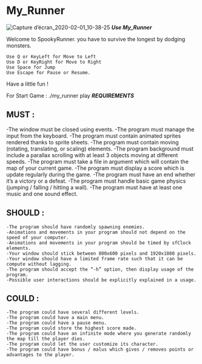 # My_Runner

![Capture d’écran_2020-02-01_10-38-25](https://user-images.githubusercontent.com/57537266/73590177-bac3a080-44df-11ea-91ca-0503b146eba9.png)
_________Use My_Runner_________

Welcome to SpookyRunner.
you have to survive the longest by dodging monsters.
	
	Use Q or KeyLeft for Move to Left
	Use D or KeyRight for Move to Right
	Use Space for Jump
	Use Escape for Pause or Resume.

Have a little fun !

For Start Game : ./my_runner play
_________REQUIREMENTS_________

## MUST :
-The window must be closed using events.
-The program must manage the input from the keyboard.
-The program must contain animated sprites rendered thanks to sprite sheets.
-The program must contain moving (rotating, translating, or scaling) elements.
-The program background must include a parallax scrolling with at least 3 objects moving at different
speeds.
-The program must take a file in argument which will contain the map of your current game.
-The program must display a score which is update regularly during the game.
-The program must have an end whether it’s a victory or a defeat.
-The program must handle basic game physics (jumping / falling / hitting a wall).
-The program must have at least one music and one sound effect.

## SHOULD :
	-The program should have randomly spawning enemies.
	-Animations and movements in your program should not depend on the speed of your computer.
	-Animations and movements in your program should be timed by sfClock elements.
	-Your window should stick between 800x600 pixels and 1920x1080 pixels.
	-Your window should have a limited frame rate such that it can be compute without lagging.
	-The program should accept the “-h” option, then display usage of the program.
	-Possible user interactions should be explicitly explained in a usage.

## COULD :
	-The program could have several different levels.
	-The program could have a main menu.
	-The program could have a pause menu.
	-The program could store the highest score made.
	-The program could have an infinite mode where you generate randomly the map till the player dies.
	-The program could let the user customize its character.
	-The program could have bonus / malus which gives / removes points or advantages to the player.

